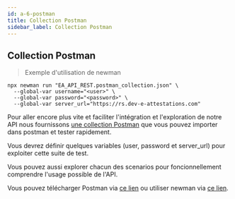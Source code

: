 ```yaml
---
id: a-6-postman
title: Collection Postman
sidebar_label: Collection Postman
---
```


## Collection Postman

> Exemple d'utilisation de newman

```shell
npx newman run "EA_API_REST.postman_collection.json" \
  --global-var username="<user>" \
  --global-var password="<password>" \
  --global-var server_url="https://rs.dev-e-attestations.com"
```

Pour aller encore plus vite et faciliter l'intégration et l'exploration de notre API nous fournissons <a href="/postman/__eAttestations-API-REST-multi-version.postman_collection.json">une collection Postman</a> que vous pouvez importer dans postman et tester rapidement.

Vous devrez définir quelques variables (user, password et server_url) pour exploiter cette suite de test.

Vous pouvez aussi explorer chacun des scenarios pour foncionnellement comprendre l'usage possible de l'API.

Vous pouvez télécharger Postman via <a href="https://www.getpostman.com/downloads/">ce lien</a> ou utiliser newman via <a href="https://github.com/postmanlabs/newman">ce lien</a>.
